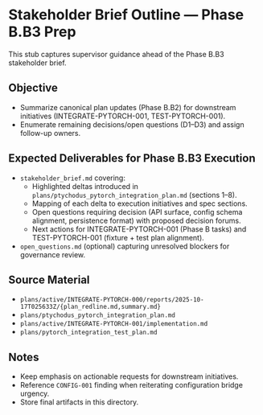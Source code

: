 # Stakeholder Brief Outline — Phase B.B3 Prep

This stub captures supervisor guidance ahead of the Phase B.B3 stakeholder brief.

## Objective
- Summarize canonical plan updates (Phase B.B2) for downstream initiatives (INTEGRATE-PYTORCH-001, TEST-PYTORCH-001).
- Enumerate remaining decisions/open questions (D1–D3) and assign follow-up owners.

## Expected Deliverables for Phase B.B3 Execution
- `stakeholder_brief.md` covering:
  - Highlighted deltas introduced in `plans/ptychodus_pytorch_integration_plan.md` (sections 1–8).
  - Mapping of each delta to execution initiatives and spec sections.
  - Open questions requiring decision (API surface, config schema alignment, persistence format) with proposed decision forums.
  - Next actions for INTEGRATE-PYTORCH-001 (Phase B tasks) and TEST-PYTORCH-001 (fixture + test plan alignment).
- `open_questions.md` (optional) capturing unresolved blockers for governance review.

## Source Material
- `plans/active/INTEGRATE-PYTORCH-000/reports/2025-10-17T025633Z/{plan_redline.md,summary.md}`
- `plans/ptychodus_pytorch_integration_plan.md`
- `plans/active/INTEGRATE-PYTORCH-001/implementation.md`
- `plans/pytorch_integration_test_plan.md`

## Notes
- Keep emphasis on actionable requests for downstream initiatives.
- Reference `CONFIG-001` finding when reiterating configuration bridge urgency.
- Store final artifacts in this directory.
